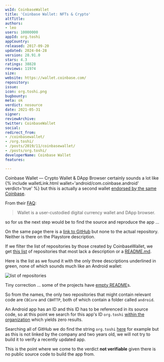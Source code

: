 ```yaml
---
wsId: CoinbaseWallet
title: 'Coinbase Wallet: NFTs & Crypto'
altTitle: 
authors:
- leo
users: 10000000
appId: org.toshi
appCountry: 
released: 2017-09-20
updated: 2024-04-28
version: 28.91.0
stars: 4.3
ratings: 38828
reviews: 11974
size: 
website: https://wallet.coinbase.com/
repository: 
issue: 
icon: org.toshi.png
bugbounty: 
meta: ok
verdict: nosource
date: 2021-05-31
signer: 
reviewArchive: 
twitter: CoinbaseWallet
social: 
redirect_from:
- /coinbasewallet/
- /org.toshi/
- /posts/2019/11/coinbasewallet/
- /posts/org.toshi/
developerName: Coinbase Wallet
features: 

---
```


Coinbase Wallet — Crypto Wallet & DApp Browser certainly sounds a lot like
{% include walletLink.html wallet='android/com.coinbase.android' verdict='true' %}
but this is actually a second wallet
[endorsed by the same Coinbase](https://wallet.coinbase.com/).

From their [FAQ](https://wallet.coinbase.com/faq/):

> Wallet is a user-custodied digital currency wallet and DApp browser.

so for us the next step would be to find the source and reproduce the app ...

On the same page there is a [link to GitHub](https://github.com/CoinbaseWallet)
but none to the actual repository. Neither is there on the Playstore description.

If we filter the list of repositories by those created by CoinbaseWallet, we get
[this list](https://github.com/CoinbaseWallet?type=source) of repositories that
most lack a description or a
[README.md](https://www.quora.com/What-is-the-purpose-of-readme-file-on-GitHub).

Here is the list as we found it with the only three descriptions underlined in
green, none of which sounds much like an Android wallet:

![list of repositories](/images/CoinbaseWalletRepositories.png)

Tiny correction ... some of the projects have
[empty README](https://github.com/CoinbaseWallet/CBCore/blob/master/README.md)s.

So from the names, the only two repositories that might contain relevant code
are `CBCore` and `CBHTTP`, both of which contain a folder called `android`.

An Android app has an ID and this ID has to be referenced in its source code, so
at this point we search for this app's ID `org.toshi`
[within the organization](https://github.com/search?q=org%3ACoinbaseWallet+%22org.toshi%22&type=Code)
which yields zero results.

Searching all of GitHub we do find the string `org.toshi`
[here](https://github.com/wd1/android_appclient/blob/master/app/build.gradle#L32)
for example but as this is not linked by the company and two years old, we will
not try to build it to verify a recently updated app.

This is the point where we come to the verdict **not verifiable** given there is
no public source code to build the app from.
